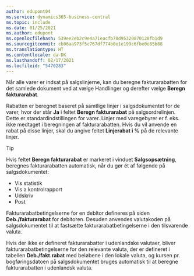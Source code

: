 ```yaml
---
author: edupont04
ms.service: dynamics365-business-central
ms.topic: include
ms.date: 01/25/2021
ms.author: edupont
ms.openlocfilehash: 539ee2eb2c9e4a71eacfb78d95320870128fb1d9
ms.sourcegitcommit: cb06aa973f5c767df774b0e1e199c6fbe0e85b88
ms.translationtype: HT
ms.contentlocale: da-DK
ms.lasthandoff: 02/17/2021
ms.locfileid: "5470283"
---
```

Når alle varer er indsat på salgslinjerne, kan du beregne fakturarabatten for det samlede dokument ved at vælge Handlinger og derefter vælge **Beregn fakturarabat**.

Rabatten er beregnet baseret på samtlige linjer i salgsdokumentet for de varer, hvor der står **Ja** i feltet **Beregn fakturarabat** på salgsordrelinjen. Dette er standardindstillingen for varer. Linjer med varegebyrer er f. eks. ikke medtaget i beregningen af fakturarabatten. Hvis du vil anvende en rabat på disse linjer, skal du angive feltet **Linjerabat i %** på de relevante linjer.  

> [!TIP]
> Hvis feltet **Beregn fakturarabat** er markeret i vinduet **Salgsopsætning**, beregnes fakturarabatten automatisk, når du gør ét af følgende på salgsdokumentet:
>
> * Vis statistik
> * Vis a kontrolrapport
> * Udskriv
> * Post

Fakturarabatbetingelserne for en debitor defineres på siden **Deb./fakturarabat** for debitoren. Desuden anvendes valutakoden på salgsdokumentet til at fastsætte fakturarabatbetingelserne i den tilsvarende valuta.

Hvis der ikke er defineret fakturarabatter i udenlandske valutaer, bliver fakturarabatbetingelserne for den relevante valuta, der er defineret i tabellen **Deb./fakt.rabat** med beløbene i den lokale valuta, og kursen pr. bogføringsdatoen på salgsdokumentet bruges automatisk til at beregne fakturarabatten i udenlandsk valuta.
